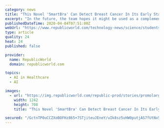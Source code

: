 ```yaml
---
category: news
title: "This Novel 'SmartBra' Can Detect Breast Cancer In Its Early Stages"
excerpt: "In the future, the team hopes it might be used as a complementary or alternative therapy. Reports have shown that artificial intelligence is better than doctors at predicting abnormalities. Google claims its AI can detect breast cancer more accurately than experts. Hence, the SmartBra seems to appear as a promising concept."
publishedDateTime: 2020-04-04T07:51:00Z
webUrl: "https://www.republicworld.com/technology-news/science/students-develop-smartbra-to-detect-breast-cancer-in-its-early-stages.html"
type: article
quality: 24
heat: 24
published: false

provider:
  name: RepublicWorld
  domain: republicworld.com

topics:
  - AI in Healthcare
  - AI

images:
  - url: "https://img.republicworld.com/republic-prod/stories/promolarge/xxhdpi/bxiqspniqgikri0q_1585981076.jpeg?tr=f-jpeg"
    width: 1242
    height: 708
    title: "This Novel 'SmartBra' Can Detect Breast Cancer In Its Early Stages"

secured: "/GctnTP0uCCZXoBOFHz865+7STjiteuJEneY/uIk8sz5vHW0putjAS7fUtNv5iTlFjsEA6y+VPU9HF2ODKA3V/VsTHoMVVeqT/4ZgA1iFxiXeZyPyF8q2XFOiXQhDCWtKXJ4ykNUjBKpJ4v4rgzWl0tCZUy2IlUEGYYUtK9UfZoAsLmgFpW9See2DacV7ra/2zDh9JStdFhorSdyie4vWWdum5UlSiEbos1wG1aIyjC/9q0NOZEtLUOuaE8uH7IZrMTiemnGnIejoqw9qvyJ7o+/qzah/YPAygM0s8OMQGbls067f0s2n9bJrdsKd7NI;I3GN0xih8K8J8k83y8uErQ=="
---
```


